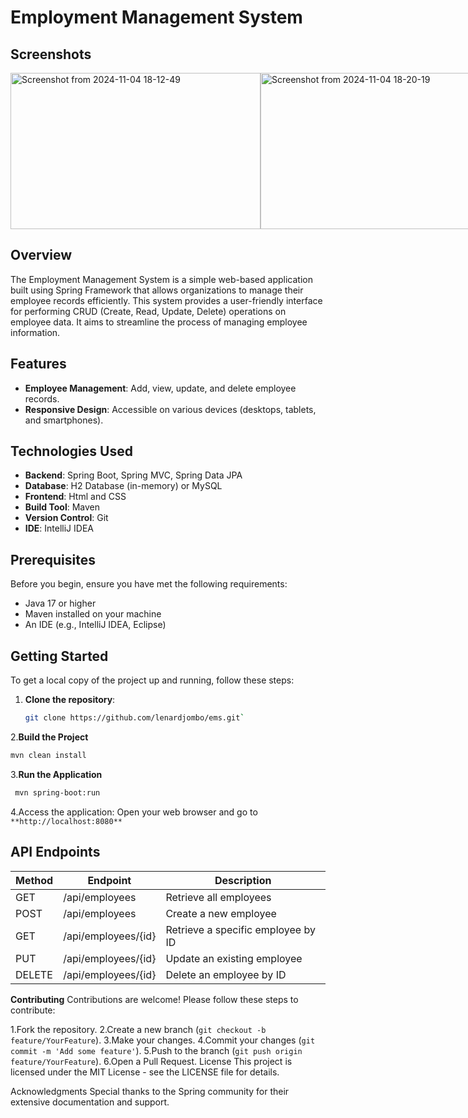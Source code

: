 # Employment Management System

## Screenshots


<div style="display: flex; justify-content: space-around;">
    <img src="https://github.com/user-attachments/assets/f59499a4-f774-4767-9a3b-07833711ca91" alt="Screenshot from 2024-11-04 18-12-49" width="400" height="250" />
    <img src="https://github.com/user-attachments/assets/c1919ac6-b7b5-44b7-a21e-0348543a4c08" alt="Screenshot from 2024-11-04 18-20-19" width="400" height="250" />
    <img src="https://github.com/user-attachments/assets/ad20c427-0e6f-43d1-8c86-48ef1f7606ac" alt="Screenshot from 2024-11-04 18-20-38" width="400" height="250" />
</div>

## Overview

The Employment Management System is a simple web-based application built using Spring Framework that allows organizations to manage their employee records efficiently. This system provides a user-friendly interface for performing CRUD (Create, Read, Update, Delete) operations on employee data. It aims to streamline the process of managing employee information.

## Features

- **Employee Management**: Add, view, update, and delete employee records.
- **Responsive Design**: Accessible on various devices (desktops, tablets, and smartphones).

## Technologies Used

- **Backend**: Spring Boot, Spring MVC, Spring Data JPA
- **Database**: H2 Database (in-memory) or MySQL
- **Frontend**: Html and CSS
- **Build Tool**: Maven
- **Version Control**: Git
- **IDE**: IntelliJ IDEA 

## Prerequisites

Before you begin, ensure you have met the following requirements:

- Java 17 or higher
- Maven installed on your machine
- An IDE (e.g., IntelliJ IDEA, Eclipse)

## Getting Started

To get a local copy of the project up and running, follow these steps:

1. **Clone the repository**:
   ```bash
   git clone https://github.com/lenardjombo/ems.git`

2.**Build the Project**
  ```bash
  mvn clean install
```
3.**Run the Application**
   ```bash
    mvn spring-boot:run
```
4.Access the application: Open your web browser and go to `**http://localhost:8080**`

## API Endpoints

| Method | Endpoint               | Description                            |
|--------|------------------------|----------------------------------------|
| GET    | /api/employees         | Retrieve all employees                 |
| POST   | /api/employees         | Create a new employee                  |
| GET    | /api/employees/{id}    | Retrieve a specific employee by ID     |
| PUT    | /api/employees/{id}    | Update an existing employee            |
| DELETE | /api/employees/{id}    | Delete an employee by ID               |


**Contributing**
Contributions are welcome! Please follow these steps to contribute:

1.Fork the repository.
2.Create a new branch (`git checkout -b feature/YourFeature`).
3.Make your changes.
4.Commit your changes (`git commit -m 'Add some feature'`).
5.Push to the branch (`git push origin feature/YourFeature`).
6.Open a Pull Request.
License
This project is licensed under the MIT License - see the LICENSE file for details.

Acknowledgments
Special thanks to the Spring community for their extensive documentation and support.
